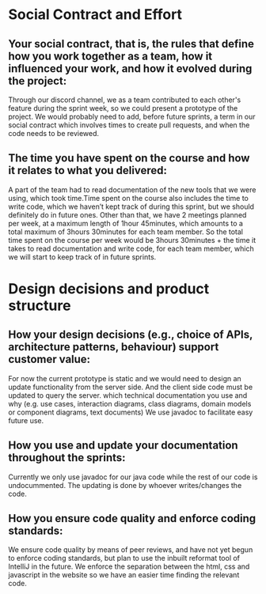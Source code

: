 # Social Contract and Effort
## Your social contract, that is, the rules that define how you work together as a team, how it influenced your work, and how it evolved during the project:
  Through our discord channel, we as a team contributed to each other's feature during the sprint week, so we could present a prototype of the project. We would probably need to     add, before future sprints, a term in our social contract which involves times to create pull requests, and when the code needs to be reviewed.

## The time you have spent on the course and how it relates to what you delivered:
  A part of the team had to read documentation of the new tools that we were using, which took time.Time spent on the course also includes the time to write code, which we haven’t   kept track of during this sprint, but we should definitely do in future ones. Other than that, we have 2 meetings planned per week, at a maximum length of 1hour 45minutes, which   amounts to a total maximum of 3hours 30minutes for each team member. So the total time spent on the course per week would be 3hours 30minutes + the time it takes to read   documentation and write code, for each team member, which we will start to keep track of in future sprints.


# Design decisions and product structure
## How your design decisions (e.g., choice of APIs, architecture patterns, behaviour) support customer value:
  For now the current prototype is static and we would need to design an update functionality from the server side. And the client side code must be updated to query the server.
  which technical documentation you use and why (e.g. use cases, interaction diagrams, class diagrams, domain models or component diagrams, text documents)
  We use javadoc to facilitate easy future use.
  
## How you use and update your documentation throughout the sprints:
  Currently we only use javadoc for our java code while the rest of our code is undocummented. The updating is done by whoever writes/changes the code.
 
## How you ensure code quality and enforce coding standards:
  We ensure code quality by means of peer reviews, and have not yet begun to enforce coding standards, but plan to use the inbuilt reformat tool of IntelliJ in the future. We       enforce the separation between the html, css and javascript in the website so we have an easier time finding the relevant code.

